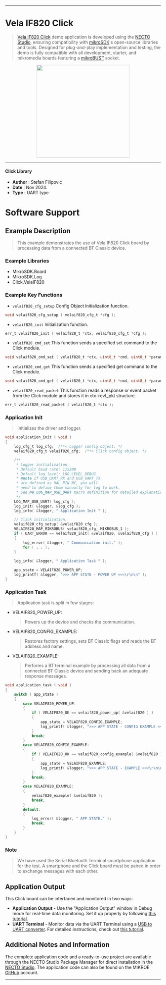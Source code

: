 
---
# Vela IF820 Click

> [Vela IF820 Click](https://www.mikroe.com/?pid_product=MIKROE-6513) demo application is developed using
the [NECTO Studio](https://www.mikroe.com/necto), ensuring compatibility with [mikroSDK](https://www.mikroe.com/mikrosdk)'s
open-source libraries and tools. Designed for plug-and-play implementation and testing, the demo is fully compatible with
all development, starter, and mikromedia boards featuring a [mikroBUS&trade;](https://www.mikroe.com/mikrobus) socket.

<p align="center">
  <img src="https://www.mikroe.com/?pid_product=MIKROE-6513&image=1" height=300px>
</p>

---

#### Click Library

- **Author**        : Stefan Filipovic
- **Date**          : Nov 2024.
- **Type**          : UART type

# Software Support

## Example Description

> This example demonstrates the use of Vela IF820 Click board by processing data from a connected BT Classic device.

### Example Libraries

- MikroSDK.Board
- MikroSDK.Log
- Click.VelaIF820

### Example Key Functions

- `velaif820_cfg_setup` Config Object Initialization function.
```c
void velaif820_cfg_setup ( velaif820_cfg_t *cfg );
```

- `velaif820_init` Initialization function.
```c
err_t velaif820_init ( velaif820_t *ctx, velaif820_cfg_t *cfg );
```

- `velaif820_cmd_set` This function sends a specified set command to the Click module.
```c
void velaif820_cmd_set ( velaif820_t *ctx, uint8_t *cmd, uint8_t *params );
```

- `velaif820_cmd_get` This function sends a specified get command to the Click module.
```c
void velaif820_cmd_get ( velaif820_t *ctx, uint8_t *cmd, uint8_t *params );
```

- `velaif820_read_packet` This function reads a response or event packet from the Click module and stores it in ctx->evt_pkt structure.
```c
err_t velaif820_read_packet ( velaif820_t *ctx );
```

### Application Init

> Initializes the driver and logger.

```c
void application_init ( void )
{
    log_cfg_t log_cfg;  /**< Logger config object. */
    velaif820_cfg_t velaif820_cfg;  /**< Click config object. */

    /** 
     * Logger initialization.
     * Default baud rate: 115200
     * Default log level: LOG_LEVEL_DEBUG
     * @note If USB_UART_RX and USB_UART_TX 
     * are defined as HAL_PIN_NC, you will 
     * need to define them manually for log to work. 
     * See @b LOG_MAP_USB_UART macro definition for detailed explanation.
     */
    LOG_MAP_USB_UART( log_cfg );
    log_init( &logger, &log_cfg );
    log_info( &logger, " Application Init " );

    // Click initialization.
    velaif820_cfg_setup( &velaif820_cfg );
    VELAIF820_MAP_MIKROBUS( velaif820_cfg, MIKROBUS_1 );
    if ( UART_ERROR == velaif820_init( &velaif820, &velaif820_cfg ) ) 
    {
        log_error( &logger, " Communication init." );
        for ( ; ; );
    }
    
    log_info( &logger, " Application Task " );

    app_state = VELAIF820_POWER_UP;
    log_printf( &logger, ">>> APP STATE - POWER UP <<<\r\n\n" );
}
```

### Application Task

> Application task is split in few stages:
 - VELAIF820_POWER_UP: 
   > Powers up the device and checks the communication.
 - VELAIF820_CONFIG_EXAMPLE: 
   > Restores factory settings, sets BT Classic flags and reads the BT address and name.
 - VELAIF820_EXAMPLE:
   > Performs a BT terminal example by processing all data from a connected BT Classic device and sending back an adequate response messages.

```c
void application_task ( void )
{
    switch ( app_state )
    {
        case VELAIF820_POWER_UP:
        {
            if ( VELAIF820_OK == velaif820_power_up( &velaif820 ) )
            {
                app_state = VELAIF820_CONFIG_EXAMPLE;
                log_printf( &logger, ">>> APP STATE - CONFIG EXAMPLE <<<\r\n\n" );
            }
            break;
        }
        case VELAIF820_CONFIG_EXAMPLE:
        {
            if ( VELAIF820_OK == velaif820_config_example( &velaif820 ) )
            {
                app_state = VELAIF820_EXAMPLE;
                log_printf( &logger, ">>> APP STATE - EXAMPLE <<<\r\n\n" );
            }
            break;
        }
        case VELAIF820_EXAMPLE:
        {
            velaif820_example( &velaif820 );
            break;
        }
        default:
        {
            log_error( &logger, " APP STATE." );
            break;
        }
    }
}
```

### Note

> We have used the Serial Bluetooth Terminal smartphone application for the test. 
A smartphone and the Click board must be paired in order to exchange messages with each other.

## Application Output

This Click board can be interfaced and monitored in two ways:
- **Application Output** - Use the "Application Output" window in Debug mode for real-time data monitoring.
Set it up properly by following [this tutorial](https://www.youtube.com/watch?v=ta5yyk1Woy4).
- **UART Terminal** - Monitor data via the UART Terminal using
a [USB to UART converter](https://www.mikroe.com/click/interface/usb?interface*=uart,uart). For detailed instructions,
check out [this tutorial](https://help.mikroe.com/necto/v2/Getting%20Started/Tools/UARTTerminalTool).

## Additional Notes and Information

The complete application code and a ready-to-use project are available through the NECTO Studio Package Manager for 
direct installation in the [NECTO Studio](https://www.mikroe.com/necto). The application code can also be found on
the MIKROE [GitHub](https://github.com/MikroElektronika/mikrosdk_click_v2) account.

---
